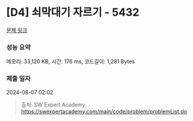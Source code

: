 # [D4] 쇠막대기 자르기 - 5432 

[문제 링크](https://swexpertacademy.com/main/code/problem/problemDetail.do?contestProbId=AWVl47b6DGMDFAXm) 

### 성능 요약

메모리: 33,120 KB, 시간: 176 ms, 코드길이: 1,281 Bytes

### 제출 일자

2024-08-07 02:02



> 출처: SW Expert Academy, https://swexpertacademy.com/main/code/problem/problemList.do